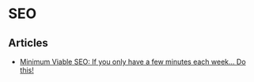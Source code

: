 # SEO

## Articles

- [Minimum Viable SEO: If you only have a few minutes each week... Do this!](https://moz.com/blog/minimum-viable-seo-whiteboard-friday)
